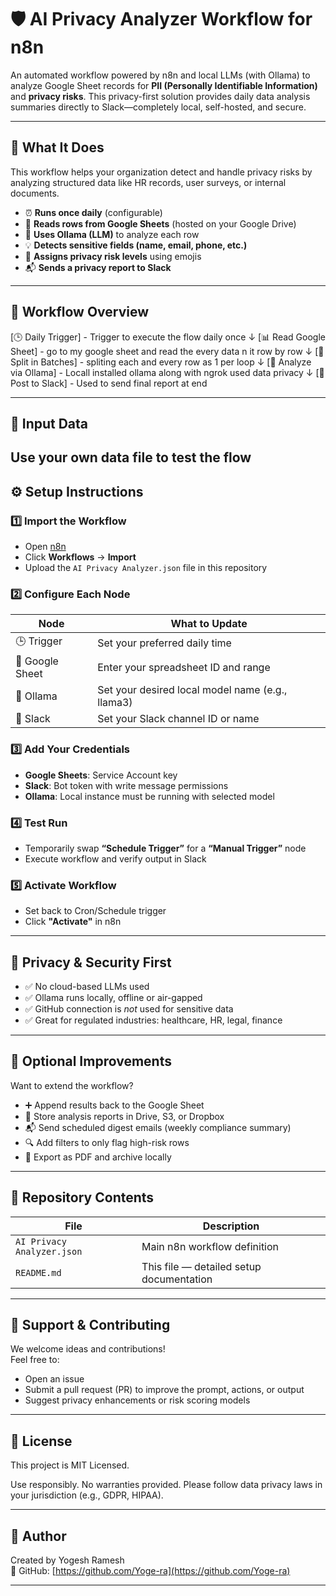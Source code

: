 # 🛡️ AI Privacy Analyzer Workflow for n8n

An automated workflow powered by n8n and local LLMs (with Ollama) to analyze Google Sheet records for **PII (Personally Identifiable Information)** and **privacy risks**. This privacy-first solution provides daily data analysis summaries directly to Slack—completely local, self-hosted, and secure.

---

## 🚀 What It Does

This workflow helps your organization detect and handle privacy risks by analyzing structured data like HR records, user surveys, or internal documents.

- ⏰ **Runs once daily** (configurable)
- 📄 **Reads rows from Google Sheets** (hosted on your Google Drive)
- 🧠 **Uses Ollama (LLM)** to analyze each row
- 💡 **Detects sensitive fields (name, email, phone, etc.)**
- 🎯 **Assigns privacy risk levels** using emojis
- 📬 **Sends a privacy report to Slack**

---

## 🧱 Workflow Overview

[🕒 Daily Trigger] - Trigger to execute the flow daily once
↓
[📊 Read Google Sheet] - go to my google sheet and read the every data n it row by row
↓
[🔁 Split in Batches] - spliting each and every row as 1 per loop
↓
[🤖 Analyze via Ollama] - Locall installed ollama along with ngrok used data privacy
↓
[📨 Post to Slack] - Used to send final report at end


---

## 📂 Input Data 

Use your own data file to test the flow
---

## ⚙️ Setup Instructions

### 1️⃣ Import the Workflow
- Open [n8n](https://n8n.io)
- Click **Workflows** → **Import**
- Upload the `AI Privacy Analyzer.json` file in this repository

### 2️⃣ Configure Each Node
| Node               | What to Update                                   |
|--------------------|--------------------------------------------------|
| 🕒 Trigger          | Set your preferred daily time                    |
| 📄 Google Sheet     | Enter your spreadsheet ID and range              |
| 🤖 Ollama           | Set your desired local model name (e.g., llama3) |
| 📢 Slack            | Set your Slack channel ID or name               |

### 3️⃣ Add Your Credentials
- **Google Sheets**: Service Account key
- **Slack**: Bot token with write message permissions
- **Ollama**: Local instance must be running with selected model

### 4️⃣ Test Run
- Temporarily swap **“Schedule Trigger”** for a **“Manual Trigger”** node
- Execute workflow and verify output in Slack

### 5️⃣ Activate Workflow
- Set back to Cron/Schedule trigger
- Click **"Activate"** in n8n

---

## 🔐 Privacy & Security First

- ✅ No cloud-based LLMs used
- ✅ Ollama runs locally, offline or air-gapped
- ✅ GitHub connection is *not* used for sensitive data
- ✅ Great for regulated industries: healthcare, HR, legal, finance


---

## 🔧 Optional Improvements

Want to extend the workflow?

- ➕ Append results back to the Google Sheet
- 📁 Store analysis reports in Drive, S3, or Dropbox
- 📬 Send scheduled digest emails (weekly compliance summary)
- 🔍 Add filters to only flag high-risk rows
- 📑 Export as PDF and archive locally

---

## 📁 Repository Contents

| File            | Description                             |
|------------------|-----------------------------------------|
| `AI Privacy Analyzer.json`  | Main n8n workflow definition             |
| `README.md`      | This file — detailed setup documentation |

---

## 💬 Support & Contributing

We welcome ideas and contributions!  
Feel free to:

- Open an issue
- Submit a pull request (PR) to improve the prompt, actions, or output
- Suggest privacy enhancements or risk scoring models

---

## 🧾 License

This project is MIT Licensed.

Use responsibly. No warranties provided.
Please follow data privacy laws in your jurisdiction (e.g., GDPR, HIPAA).

---

## 👤 Author

Created by Yogesh Ramesh  
🔗 GitHub: [https://github.com/Yoge-ra](https://github.com/Yoge-ra)

---


